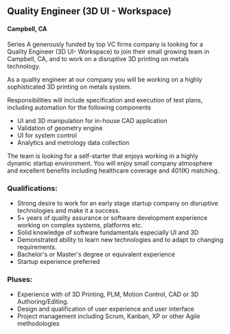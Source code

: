 ## Quality Engineer (3D UI - Workspace)
#### Campbell, CA

Series A generously funded by top VC firms company is looking for a Quality Engineer (3D UI- Workspace) to join their small growing team in Campbell, CA, and to work on a disruptive 3D printing on metals technology.

As a quality engineer at our company you will be working on a highly sophisticated 3D printing on metals system.

Responsibilities will include specification and execution of test plans, including automation for the following components
+	UI and 3D manipulation for in-house CAD application
+	Validation of geometry engine
+	UI for system control
+	Analytics and metrology data collection

The team is looking for a self-starter that enjoys working in a highly dynamic startup environment.  You will enjoy small company atmosphere and excellent benefits including healthcare coverage and 401(K) matching.

### Qualifications:
+	Strong desire to work for an early stage startup company on disruptive technologies and make it a success.
+	5+ years of quality assurance or software development experience working on complex systems, platforms etc.
+	Solid knowledge of software fundamentals especially UI and 3D
+	Demonstrated ability to learn new technologies and to adapt to changing requirements.
+	Bachelor's or Master's degree or equivalent experience
+	Startup experience preferred

### Pluses:
+	Experience with of 3D Printing, PLM, Motion Control, CAD or 3D Authoring/Editing.
+	Design and qualification of user experience and user interface
+	Project management including Scrum, Kanban, XP or other Agile methodologies


